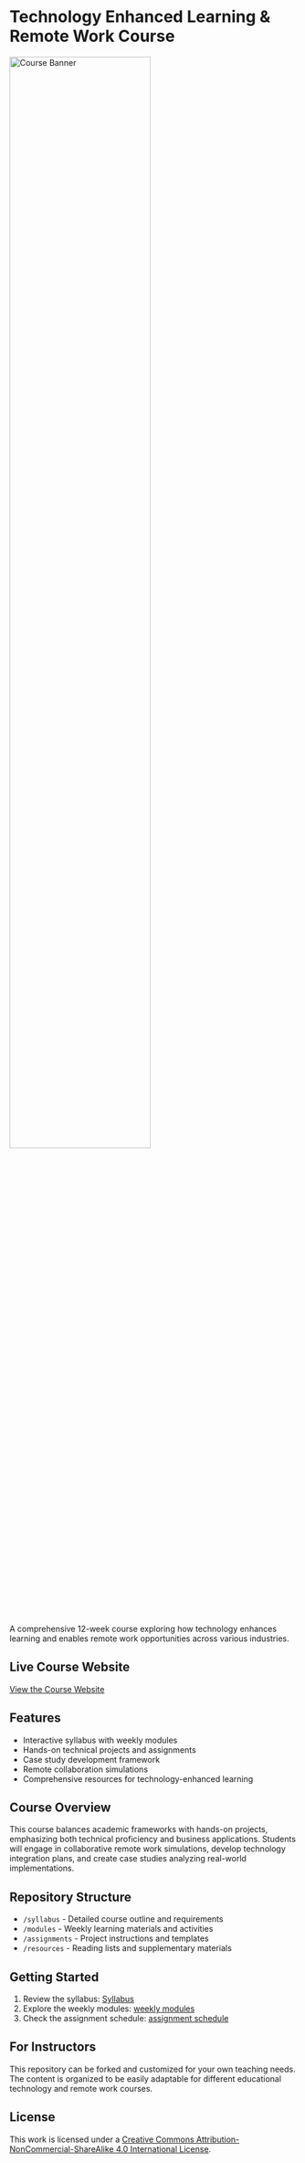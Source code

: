 # Technology Enhanced Learning & Remote Work Course

<p><img src="assets/images/course-banner.jpg" width="70%" alt="Course Banner"></p>

A comprehensive 12-week course exploring how technology enhances learning and enables remote work opportunities across various industries.

## Live Course Website

[View the Course Website](https://Freddricklogan.github.io/tech-enhanced-learning/)

## Features

- Interactive syllabus with weekly modules
- Hands-on technical projects and assignments
- Case study development framework
- Remote collaboration simulations
- Comprehensive resources for technology-enhanced learning

## Course Overview

This course balances academic frameworks with hands-on projects, emphasizing both technical proficiency and business applications. Students will engage in collaborative remote work simulations, develop technology integration plans, and create case studies analyzing real-world implementations.

## Repository Structure

- `/syllabus` - Detailed course outline and requirements
- `/modules` - Weekly learning materials and activities
- `/assignments` - Project instructions and templates
- `/resources` - Reading lists and supplementary materials

## Getting Started

1. Review the syllabus: [Syllabus](https://Freddricklogan.github.io/tech-enhanced-learning/syllabus/)
2. Explore the weekly modules: [weekly modules](modules/)
3. Check the assignment schedule: [assignment schedule](assignments/)

## For Instructors

This repository can be forked and customized for your own teaching needs. The content is organized to be easily adaptable for different educational technology and remote work courses.

## License

This work is licensed under a [Creative Commons Attribution-NonCommercial-ShareAlike 4.0 International License](https://creativecommons.org/licenses/by-nc-sa/4.0/).
